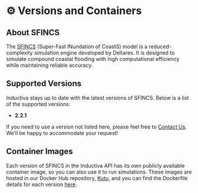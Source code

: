 # ⚙️ Versions and Containers

## About SFINCS
The [SFINCS](https://www.deltares.nl/en/software-and-data/products/sfincs) (Super-Fast INundation of CoastS) model is a reduced-complexity simulation 
engine developed by Deltares. It is designed 
to simulate compound coastal flooding with high computational efficiency 
while maintaining reliable accuracy.

## Supported Versions
Inductiva stays up to date with the latest versions of SFINCS. Below is a list of the supported versions:

- **2.2.1** 

If you need to use a version not listed here, please feel free to [Contact Us](mailto:support@inductiva.ai).
We’ll be happy to accommodate your request!

## Container Images
Each version of SFINCS in the Inductiva API has its own publicly available container image, 
so you can also use it to run simulations. These images are hosted in our Docker Hub repository, 
[Kutu](https://hub.docker.com/r/inductiva/kutu/tags?name=sfincs), and you can find the 
Dockerfile details for each version [here](https://github.com/inductiva/kutu/tree/main/simulators/sfincs).